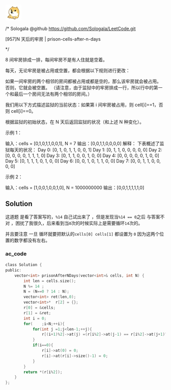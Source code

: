 ![](https://github.com/Sologala/SomeThings/blob/master/face.jpg?raw=true)

/*
    Sologala   @github    https://github.com/Sologala/LeetCode.git

   [957]N 天后的牢房
     |     prison-cells-after-n-days

*/

8 间牢房排成一排，每间牢房不是有人住就是空着。

每天，无论牢房是被占用或空置，都会根据以下规则进行更改：

如果一间牢房的两个相邻的房间都被占用或都是空的，那么该牢房就会被占用。
否则，它就会被空置。
（请注意，由于监狱中的牢房排成一行，所以行中的第一个和最后一个房间无法有两个相邻的房间。）

我们用以下方式描述监狱的当前状态：如果第 i 间牢房被占用，则 cell[i]==1，否则 cell[i]==0。

根据监狱的初始状态，在 N 天后返回监狱的状况（和上述 N 种变化）。

 

示例 1：

输入：cells = [0,1,0,1,1,0,0,1], N = 7
输出：[0,0,1,1,0,0,0,0]
解释：
下表概述了监狱每天的状况：
Day 0: [0, 1, 0, 1, 1, 0, 0, 1]
Day 1: [0, 1, 1, 0, 0, 0, 0, 0]
Day 2: [0, 0, 0, 0, 1, 1, 1, 0]
Day 3: [0, 1, 1, 0, 0, 1, 0, 0]
Day 4: [0, 0, 0, 0, 0, 1, 0, 0]
Day 5: [0, 1, 1, 1, 0, 1, 0, 0]
Day 6: [0, 0, 1, 0, 1, 1, 0, 0]
Day 7: [0, 0, 1, 1, 0, 0, 0, 0]

示例 2：

输入：cells = [1,0,0,1,0,0,1,0], N = 1000000000
输出：[0,0,1,1,1,1,1,0]



## **Solution** 

这道题 是看了答案写的，`%14` 自己试出来了 ，但是发现当`%14 == 0`之后 与答案不对 ，困扰了我很久，后来看到当`0`次的时候实际上是需要循环`14`次的。

并且要注意 一旦 循环就要把默认的`cells[0] cells[1]` 都设置为 `0` 因为这两个位置的数字都没有左右。

### **ac_code**
```c
class Solution {
public:
    vector<int> prisonAfterNDays(vector<int>& cells, int N) {
        int len = cells.size();
        N %= 14 ;
        N = (N==0 ? 14 : N); 
        vector<int> ret(len,0);
        vector<int>*  r[2] = {};
        r[0] = &cells;
        r[1] = &ret;
        int i = 0;
        for(    ;i<N;++i){
            for(int j =1;j<len-1;++j){
                r[(i+1)%2]->at(j) =(r[i%2]->at(j-1) == r[i%2]->at(j+1)? 1 : 0);
            }
            if(i==0){
                r[i]->at(0) = 0;
                r[i]->at(r[i]->size()-1) = 0;
            }
        }
        return *(r[i%2]);
    }
};
```